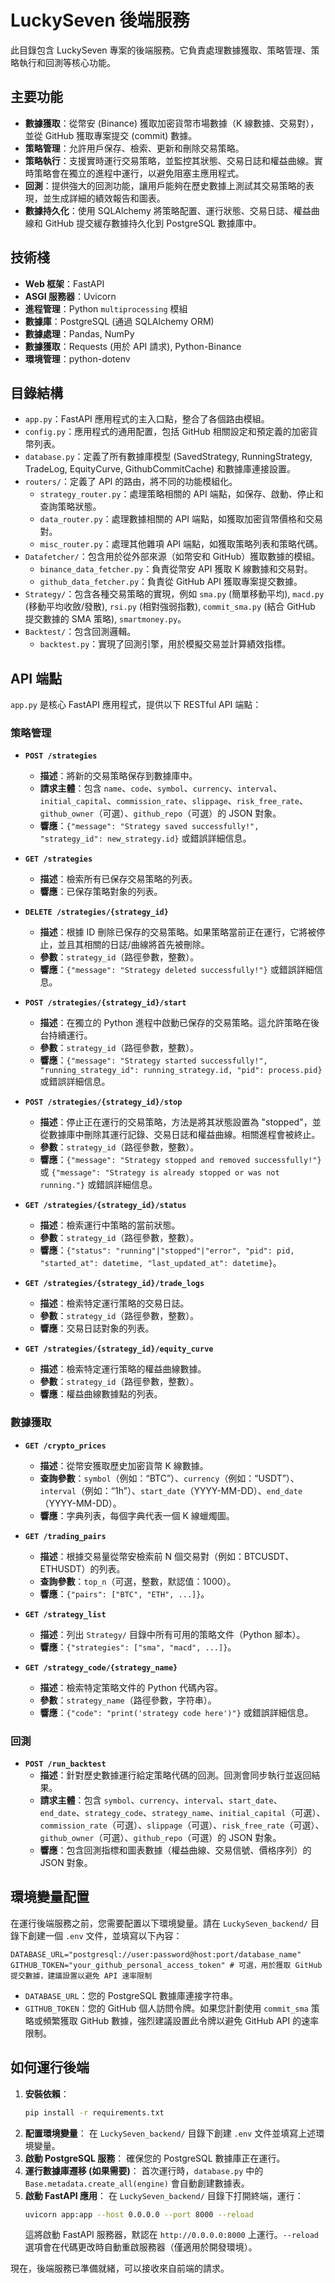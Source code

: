 # LuckySeven 後端服務

此目錄包含 LuckySeven 專案的後端服務。它負責處理數據獲取、策略管理、策略執行和回測等核心功能。

## 主要功能

*   **數據獲取**：從幣安 (Binance) 獲取加密貨幣市場數據（K 線數據、交易對），並從 GitHub 獲取專案提交 (commit) 數據。
*   **策略管理**：允許用戶保存、檢索、更新和刪除交易策略。
*   **策略執行**：支援實時運行交易策略，並監控其狀態、交易日誌和權益曲線。實時策略會在獨立的進程中運行，以避免阻塞主應用程式。
*   **回測**：提供強大的回測功能，讓用戶能夠在歷史數據上測試其交易策略的表現，並生成詳細的績效報告和圖表。
*   **數據持久化**：使用 SQLAlchemy 將策略配置、運行狀態、交易日誌、權益曲線和 GitHub 提交緩存數據持久化到 PostgreSQL 數據庫中。

## 技術棧

*   **Web 框架**：FastAPI
*   **ASGI 服務器**：Uvicorn
*   **進程管理**：Python `multiprocessing` 模組
*   **數據庫**：PostgreSQL (通過 SQLAlchemy ORM)
*   **數據處理**：Pandas, NumPy
*   **數據獲取**：Requests (用於 API 請求), Python-Binance
*   **環境管理**：python-dotenv

## 目錄結構

*   `app.py`：FastAPI 應用程式的主入口點，整合了各個路由模組。
*   `config.py`：應用程式的通用配置，包括 GitHub 相關設定和預定義的加密貨幣列表。
*   `database.py`：定義了所有數據庫模型 (SavedStrategy, RunningStrategy, TradeLog, EquityCurve, GithubCommitCache) 和數據庫連接設置。
*   `routers/`：定義了 API 的路由，將不同的功能模組化。
    *   `strategy_router.py`：處理策略相關的 API 端點，如保存、啟動、停止和查詢策略狀態。
    *   `data_router.py`：處理數據相關的 API 端點，如獲取加密貨幣價格和交易對。
    *   `misc_router.py`：處理其他雜項 API 端點，如獲取策略列表和策略代碼。
*   `Datafetcher/`：包含用於從外部來源（如幣安和 GitHub）獲取數據的模組。
    *   `binance_data_fetcher.py`：負責從幣安 API 獲取 K 線數據和交易對。
    *   `github_data_fetcher.py`：負責從 GitHub API 獲取專案提交數據。
*   `Strategy/`：包含各種交易策略的實現，例如 `sma.py` (簡單移動平均), `macd.py` (移動平均收斂/發散), `rsi.py` (相對強弱指數), `commit_sma.py` (結合 GitHub 提交數據的 SMA 策略), `smartmoney.py`。
*   `Backtest/`：包含回測邏輯。
    *   `backtest.py`：實現了回測引擎，用於模擬交易並計算績效指標。

## API 端點

`app.py` 是核心 FastAPI 應用程式，提供以下 RESTful API 端點：

### 策略管理

*   **`POST /strategies`**
    *   **描述**：將新的交易策略保存到數據庫中。
    *   **請求主體**：包含 `name`、`code`、`symbol`、`currency`、`interval`、`initial_capital`、`commission_rate`、`slippage`、`risk_free_rate`、`github_owner`（可選）、`github_repo`（可選）的 JSON 對象。
    *   **響應**：`{"message": "Strategy saved successfully!", "strategy_id": new_strategy.id}` 或錯誤詳細信息。

*   **`GET /strategies`**
    *   **描述**：檢索所有已保存交易策略的列表。
    *   **響應**：已保存策略對象的列表。

*   **`DELETE /strategies/{strategy_id}`**
    *   **描述**：根據 ID 刪除已保存的交易策略。如果策略當前正在運行，它將被停止，並且其相關的日誌/曲線將首先被刪除。
    *   **參數**：`strategy_id`（路徑參數，整數）。
    *   **響應**：`{"message": "Strategy deleted successfully!"}` 或錯誤詳細信息。

*   **`POST /strategies/{strategy_id}/start`**
    *   **描述**：在獨立的 Python 進程中啟動已保存的交易策略。這允許策略在後台持續運行。
    *   **參數**：`strategy_id`（路徑參數，整數）。
    *   **響應**：`{"message": "Strategy started successfully!", "running_strategy_id": running_strategy.id, "pid": process.pid}` 或錯誤詳細信息。

*   **`POST /strategies/{strategy_id}/stop`**
    *   **描述**：停止正在運行的交易策略，方法是將其狀態設置為 "stopped"，並從數據庫中刪除其運行記錄、交易日誌和權益曲線。相關進程會被終止。
    *   **參數**：`strategy_id`（路徑參數，整數）。
    *   **響應**：`{"message": "Strategy stopped and removed successfully!"}` 或 `{"message": "Strategy is already stopped or was not running."}` 或錯誤詳細信息。

*   **`GET /strategies/{strategy_id}/status`**
    *   **描述**：檢索運行中策略的當前狀態。
    *   **參數**：`strategy_id`（路徑參數，整數）。
    *   **響應**：`{"status": "running"|"stopped"|"error", "pid": pid, "started_at": datetime, "last_updated_at": datetime}`。

*   **`GET /strategies/{strategy_id}/trade_logs`**
    *   **描述**：檢索特定運行策略的交易日誌。
    *   **參數**：`strategy_id`（路徑參數，整數）。
    *   **響應**：交易日誌對象的列表。

*   **`GET /strategies/{strategy_id}/equity_curve`**
    *   **描述**：檢索特定運行策略的權益曲線數據。
    *   **參數**：`strategy_id`（路徑參數，整數）。
    *   **響應**：權益曲線數據點的列表。

### 數據獲取

*   **`GET /crypto_prices`**
    *   **描述**：從幣安獲取歷史加密貨幣 K 線數據。
    *   **查詢參數**：`symbol`（例如：“BTC”）、`currency`（例如：“USDT”）、`interval`（例如：“1h”）、`start_date`（YYYY-MM-DD）、`end_date`（YYYY-MM-DD）。
    *   **響應**：字典列表，每個字典代表一個 K 線蠟燭圖。

*   **`GET /trading_pairs`**
    *   **描述**：根據交易量從幣安檢索前 N 個交易對（例如：BTCUSDT、ETHUSDT）的列表。
    *   **查詢參數**：`top_n`（可選，整數，默認值：1000）。
    *   **響應**：`{"pairs": ["BTC", "ETH", ...]}`。

*   **`GET /strategy_list`**
    *   **描述**：列出 `Strategy/` 目錄中所有可用的策略文件（Python 腳本）。
    *   **響應**：`{"strategies": ["sma", "macd", ...]}`。

*   **`GET /strategy_code/{strategy_name}`**
    *   **描述**：檢索特定策略文件的 Python 代碼內容。
    *   **參數**：`strategy_name`（路徑參數，字符串）。
    *   **響應**：`{"code": "print('strategy code here')"}` 或錯誤詳細信息。

### 回測

*   **`POST /run_backtest`**
    *   **描述**：針對歷史數據運行給定策略代碼的回測。回測會同步執行並返回結果。
    *   **請求主體**：包含 `symbol`、`currency`、`interval`、`start_date`、`end_date`、`strategy_code`、`strategy_name`、`initial_capital`（可選）、`commission_rate`（可選）、`slippage`（可選）、`risk_free_rate`（可選）、`github_owner`（可選）、`github_repo`（可選）的 JSON 對象。
    *   **響應**：包含回測指標和圖表數據（權益曲線、交易信號、價格序列）的 JSON 對象。

## 環境變量配置

在運行後端服務之前，您需要配置以下環境變量。請在 `LuckySeven_backend/` 目錄下創建一個 `.env` 文件，並填寫以下內容：

```dotenv
DATABASE_URL="postgresql://user:password@host:port/database_name"
GITHUB_TOKEN="your_github_personal_access_token" # 可選，用於獲取 GitHub 提交數據，建議設置以避免 API 速率限制
```

*   `DATABASE_URL`：您的 PostgreSQL 數據庫連接字符串。
*   `GITHUB_TOKEN`：您的 GitHub 個人訪問令牌。如果您計劃使用 `commit_sma` 策略或頻繁獲取 GitHub 數據，強烈建議設置此令牌以避免 GitHub API 的速率限制。

## 如何運行後端

1.  **安裝依賴**：
    ```bash
    pip install -r requirements.txt
    ```
2.  **配置環境變量**：
    在 `LuckySeven_backend/` 目錄下創建 `.env` 文件並填寫上述環境變量。
3.  **啟動 PostgreSQL 服務**：
    確保您的 PostgreSQL 數據庫正在運行。
4.  **運行數據庫遷移 (如果需要)**：
    首次運行時，`database.py` 中的 `Base.metadata.create_all(engine)` 會自動創建數據表。
5.  **啟動 FastAPI 應用**：
    在 `LuckySeven_backend/` 目錄下打開終端，運行：
    ```bash
    uvicorn app:app --host 0.0.0.0 --port 8000 --reload
    ```
    這將啟動 FastAPI 服務器，默認在 `http://0.0.0.0:8000` 上運行。`--reload` 選項會在代碼更改時自動重啟服務器（僅適用於開發環境）。

現在，後端服務已準備就緒，可以接收來自前端的請求。